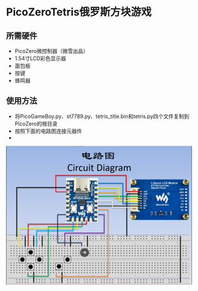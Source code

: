 # PicoZeroTetris俄罗斯方块游戏
## 所需硬件
- PicoZero微控制器（微雪出品）
- 1.54寸LCD彩色显示器
- 面包板
- 按键
- 蜂鸣器

## 使用方法
- 将PicoGameBoy.py、st7789.py、tetris_title.bin和tetris.py四个文件复制到PicoZero的根目录
- 按照下面的电路图连接元器件
- 
![DIAGRAM](https://github.com/SilkRoad/Pico/blob/main/PicoZeroTetris/images/CircuitDiagram.png?raw=true)
